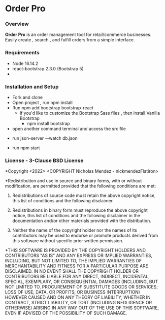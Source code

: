 # Order Pro
### Overview 
__Order Pro__ is an order management tool for retail/commerce businesses. 
Easily create , search , and fulfill orders from a simple interface.

### Requirements
* Node 16.14.2
* react-bootstrap 2.3.0 (Bootstrap 5)
* 

### Installation and Setup
* Fork and clone 
* Open project , run npm install
* Run npm add bootstrap bootstrap-react
  - if you'd like to customize the Bootstrap Sass files , then install Vanilla Bootstrap
    - npm install bootstrap
* open another command terminal and access the src file
 - run json-server --watch db.json 
* run npm start

### License - 3-Clause BSD License
*Copyright <2022> <COPYRIGHT Nicholas Mendez - nickmendezFlatiron>

*Redistribution and use in source and binary forms, with or without modification, are permitted provided that the following conditions are met:

1. Redistributions of source code must retain the above copyright notice, this list of conditions and the following disclaimer.

2. Redistributions in binary form must reproduce the above copyright notice, this list of conditions and the following disclaimer in the documentation and/or other materials provided with the distribution.

3. Neither the name of the copyright holder nor the names of its contributors may be used to endorse or promote products derived from this software without specific prior written permission.

*THIS SOFTWARE IS PROVIDED BY THE COPYRIGHT HOLDERS AND CONTRIBUTORS "AS IS" AND ANY EXPRESS OR IMPLIED WARRANTIES, INCLUDING, BUT NOT LIMITED TO, THE IMPLIED WARRANTIES OF MERCHANTABILITY AND FITNESS FOR A PARTICULAR PURPOSE ARE DISCLAIMED. IN NO EVENT SHALL THE COPYRIGHT HOLDER OR CONTRIBUTORS BE LIABLE FOR ANY DIRECT, INDIRECT, INCIDENTAL, SPECIAL, EXEMPLARY, OR CONSEQUENTIAL DAMAGES (INCLUDING, BUT NOT LIMITED TO, PROCUREMENT OF SUBSTITUTE GOODS OR SERVICES; LOSS OF USE, DATA, OR PROFITS; OR BUSINESS INTERRUPTION) HOWEVER CAUSED AND ON ANY THEORY OF LIABILITY, WHETHER IN CONTRACT, STRICT LIABILITY, OR TORT (INCLUDING NEGLIGENCE OR OTHERWISE) ARISING IN ANY WAY OUT OF THE USE OF THIS SOFTWARE, EVEN IF ADVISED OF THE POSSIBILITY OF SUCH DAMAGE.
